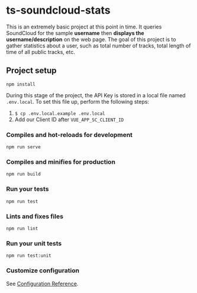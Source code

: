 # ts-soundcloud-stats
This is an extremely basic project at this point in time.
It queries SoundCloud for the sample **username** then **displays the username/description** on the web page.
The goal of this project is to gather statistics about a user, such as total number of tracks, total length of time of all public tracks, etc.

## Project setup
```
npm install
```

During this stage of the project, the API Key is stored in a local file named `.env.local`.
To set this file up, perform the following steps:
1. `$ cp .env.local.example .env.local`
2. Add our Client ID after `VUE_APP_SC_CLIENT_ID`

### Compiles and hot-reloads for development
```
npm run serve
```

### Compiles and minifies for production
```
npm run build
```

### Run your tests
```
npm run test
```

### Lints and fixes files
```
npm run lint
```

### Run your unit tests
```
npm run test:unit
```

### Customize configuration
See [Configuration Reference](https://cli.vuejs.org/config/).
